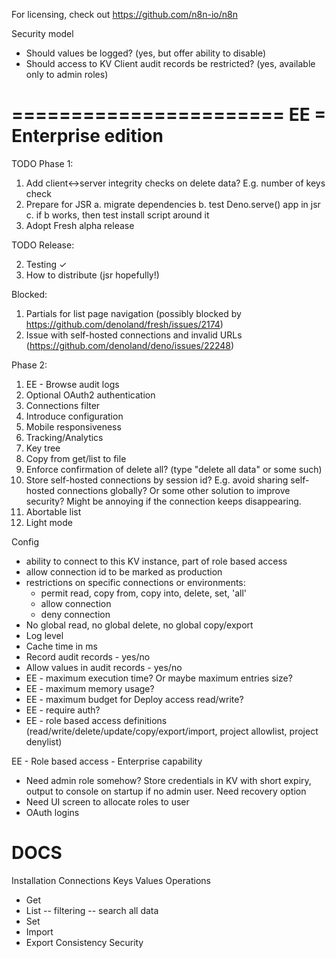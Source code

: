 For licensing, check out https://github.com/n8n-io/n8n

Security model

- Should values be logged? (yes, but offer ability to disable)
- Should access to KV Client audit records be restricted? (yes, available only to admin roles)

# ======================= EE = Enterprise edition

TODO Phase 1:

1. Add client<->server integrity checks on delete data? E.g. number of keys check
2. Prepare for JSR a. migrate dependencies b. test Deno.serve() app in jsr c. if b works, then test
   install script around it
3. Adopt Fresh alpha release

TODO Release:

2. Testing ✓
3. How to distribute (jsr hopefully!)

Blocked:

1. Partials for list page navigation (possibly blocked by
   https://github.com/denoland/fresh/issues/2174)
2. Issue with self-hosted connections and invalid URLs
   (https://github.com/denoland/deno/issues/22248)

Phase 2:

1. EE - Browse audit logs
2. Optional OAuth2 authentication
3. Connections filter
4. Introduce configuration
5. Mobile responsiveness
6. Tracking/Analytics
7. Key tree
8. Copy from get/list to file
9. Enforce confirmation of delete all? (type "delete all data" or some such)
10. Store self-hosted connections by session id? E.g. avoid sharing self-hosted connections
    globally? Or some other solution to improve security? Might be annoying if the connection keeps
    disappearing.
11. Abortable list
12. Light mode

Config

- ability to connect to this KV instance, part of role based access
- allow connection id to be marked as production
- restrictions on specific connections or environments:
  - permit read, copy from, copy into, delete, set, 'all'
  - allow connection
  - deny connection
- No global read, no global delete, no global copy/export
- Log level
- Cache time in ms
- Record audit records - yes/no
- Allow values in audit records - yes/no
- EE - maximum execution time? Or maybe maximum entries size?
- EE - maximum memory usage?
- EE - maximum budget for Deploy access read/write?
- EE - require auth?
- EE - role based access definitions (read/write/delete/update/copy/export/import, project
  allowlist, project denylist)

EE - Role based access - Enterprise capability

- Need admin role somehow? Store credentials in KV with short expiry, output to console on startup
  if no admin user. Need recovery option
- Need UI screen to allocate roles to user
- OAuth logins

# DOCS

Installation Connections Keys Values Operations

- Get
- List -- filtering -- search all data
- Set
- Import
- Export Consistency Security
